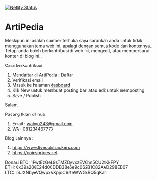 [![Netlify Status](https://api.netlify.com/api/v1/badges/58c2a979-1d56-44a5-9608-65a8f29d92e6/deploy-status)](https://app.netlify.com/sites/artipedia/deploys)

# ArtiPedia

Meskipun ini adalah sumber terbuka saya sarankan anda untuk tidak menggunakan tema web ini, apalagi dengan semua kode dan kontennya..
Tetapi anda boleh berkontribusi di web ini, mengedit, atau memperbarui konten di blog ini..

Cara berkontribusi
1. Mendaftar di ArtiPedia : <a href="https://artipedia.id/admin">Daftar</a>
2. Verifikasi email
3. Masuk ke halaman <a href="https://artipedia.id/admin">dasboard </a>
4. Klik New untuk membuat posting bari atau edit untuk memposting
5. Save / Publish

Salam..

Pasang Iklan dll hub.
1. Email  : wahyu243@gmail.com
1. WA     : 081234467773

Blog Lainnya :
1. https://www.livecointrackers.com
2. https://coinsprices.net

Donasi
BTC: 1PwtEzGeL9sTMZDyvxzEV6hn5CU2fKkFPY    
ETH: 0x39a206E24d0CDDB38e6e9c062B1C82AAD298ED07    
LTC: LSJXNbyeVQwpxAXpjoC6steWWGsRQ5qKah 
